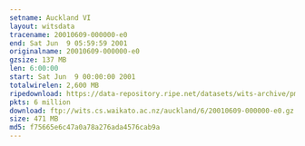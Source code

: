 ```yaml
---
setname: Auckland VI
layout: witsdata
tracename: 20010609-000000-e0
end: Sat Jun  9 05:59:59 2001
originalname: 20010609-000000-e0
gzsize: 137 MB
len: 6:00:00
start: Sat Jun  9 00:00:00 2001
totalwirelen: 2,600 MB
ripedownload: https://data-repository.ripe.net/datasets/wits-archive/pma/long/auck/6//20010609-000000-e0.gz
pkts: 6 million
download: ftp://wits.cs.waikato.ac.nz/auckland/6/20010609-000000-e0.gz
size: 471 MB
md5: f75665e6c47a0a78a276ada4576cab9a
---
```

